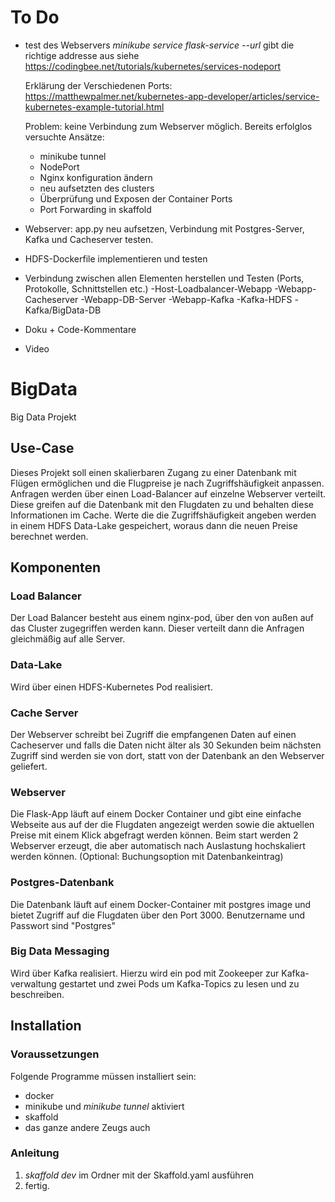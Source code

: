 # To Do
- test des Webservers
  *minikube service flask-service --url* gibt die richtige addresse aus
  siehe https://codingbee.net/tutorials/kubernetes/services-nodeport
  
  Erklärung der Verschiedenen Ports:
  https://matthewpalmer.net/kubernetes-app-developer/articles/service-kubernetes-example-tutorial.html
  
  Problem: keine Verbindung zum Webserver möglich.
  Bereits erfolglos versuchte Ansätze:
     - minikube tunnel
     - NodePort
     - Nginx konfiguration ändern
     - neu aufsetzten des clusters
     - Überprüfung und Exposen der Container Ports
     - Port Forwarding in skaffold
  
 
- Webserver: app.py neu aufsetzen, Verbindung mit Postgres-Server, Kafka und Cacheserver testen. 
- HDFS-Dockerfile implementieren und testen
- Verbindung zwischen allen Elementen herstellen und Testen (Ports, Protokolle, Schnittstellen etc.)
  -Host-Loadbalancer-Webapp
  -Webapp-Cacheserver
  -Webapp-DB-Server
  -Webapp-Kafka
  -Kafka-HDFS
  -Kafka/BigData-DB
  
- Doku + Code-Kommentare
- Video

# BigData
Big Data Projekt

## Use-Case
Dieses Projekt soll einen skalierbaren Zugang zu einer Datenbank mit Flügen ermöglichen und die Flugpreise je nach Zugriffshäufigkeit anpassen.
Anfragen werden über einen Load-Balancer auf einzelne Webserver verteilt. Diese greifen auf die Datenbank mit den Flugdaten zu und behalten diese Informationen im Cache.
Werte die die Zugriffshäufigkeit angeben werden in einem HDFS Data-Lake gespeichert, woraus dann die neuen Preise berechnet werden.

## Komponenten

### Load Balancer
Der Load Balancer besteht aus einem nginx-pod, über den von außen auf das Cluster zugegriffen werden kann. 
Dieser verteilt dann die Anfragen gleichmäßig auf alle Server.
### Data-Lake
Wird über einen HDFS-Kubernetes Pod realisiert.
### Cache Server
Der Webserver schreibt bei Zugriff die empfangenen Daten auf einen Cacheserver und falls die Daten nicht älter als 30 Sekunden beim nächsten Zugriff sind werden sie von dort, statt von der Datenbank an den Webserver geliefert.
### Webserver
Die Flask-App läuft auf einem Docker Container und gibt eine einfache Webseite aus auf der die Flugdaten angezeigt werden sowie die aktuellen Preise mit einem Klick abgefragt werden können. Beim start werden 2 Webserver erzeugt, die aber automatisch nach Auslastung hochskaliert werden können. (Optional: Buchungsoption mit Datenbankeintrag)
### Postgres-Datenbank
Die Datenbank läuft auf einem Docker-Container mit postgres image und bietet Zugriff auf die Flugdaten über den Port 3000.
Benutzername und Passwort sind "Postgres"
### Big Data Messaging
Wird über Kafka realisiert. Hierzu wird ein pod mit Zookeeper zur Kafka-verwaltung gestartet und zwei Pods um Kafka-Topics zu lesen und zu beschreiben.


## Installation

### Voraussetzungen
Folgende Programme müssen installiert sein:
- docker 
- minikube und *minikube tunnel* aktiviert
- skaffold 
- das ganze andere Zeugs auch

### Anleitung
1. *skaffold dev* im Ordner mit der Skaffold.yaml ausführen
2. fertig.


